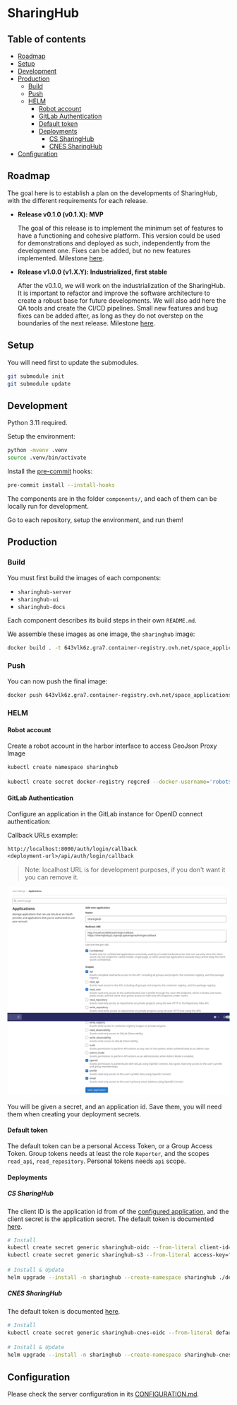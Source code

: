 # SharingHub

## Table of contents

- [Roadmap](#roadmap)
- [Setup](#setup)
- [Development](#development)
- [Production](#production)
  - [Build](#build)
  - [Push](#push)
  - [HELM](#helm)
    - [Robot account](#robot-account)
    - [GitLab Authentication](#gitlab-authentication)
    - [Default token](#default-token)
    - [Deployments](#deployments)
      - [CS SharingHub](#cs-sharinghub)
      - [CNES SharingHub](#cnes-sharinghub)
- [Configuration](#configuration)

## Roadmap

The goal here is to establish a plan on the developments of SharingHub, with the different requirements for each release.

- **Release v0.1.0 (v0.1.X): MVP**

  The goal of this release is to implement the minimum set of features to have a functioning and cohesive platform. This version could be used for demonstrations and deployed as such, independently from the development one. Fixes can be added, but no new features implemented. Milestone [here](https://gitlab.si.c-s.fr/groups/space_applications/mlops-services/-/boards?milestone_title=v0.1.0).

- **Release v1.0.0 (v1.X.Y): Industrialized, first stable**

  After the v0.1.0, we will work on the industrialization of the SharingHub. It is important to refactor and improve the software architecture to create a robust base for future developments. We will also add here the QA tools and create the CI/CD pipelines. Small new features and bug fixes can be added after, as long as they do not overstep on the boundaries of the next release. Milestone [here](https://gitlab.si.c-s.fr/groups/space_applications/mlops-services/-/boards?milestone_title=v1.0.0).

## Setup

You will need first to update the submodules.

```bash
git submodule init
git submodule update
```

## Development

Python 3.11 required.

Setup the environment:

```bash
python -mvenv .venv
source .venv/bin/activate
```

Install the [pre-commit](https://pre-commit.com/) hooks:

```bash
pre-commit install --install-hooks
```

The components are in the folder `components/`, and each of them can be locally run for development.

Go to each repository, setup the environment, and run them!

## Production

### Build

You must first build the images of each components:

- `sharinghub-server`
- `sharinghub-ui`
- `sharinghub-docs`

Each component describes its build steps in their own `README.md`.

We assemble these images as one image, the `sharinghub` image:

```bash
docker build . -t 643vlk6z.gra7.container-registry.ovh.net/space_applications/sharinghub:latest
```

### Push

You can now push the final image:

```bash
docker push 643vlk6z.gra7.container-registry.ovh.net/space_applications/sharinghub:latest
```

### HELM

#### Robot account

Create a robot account in the harbor interface to access GeoJson Proxy Image

```bash
kubectl create namespace sharinghub

kubectl create secret docker-registry regcred --docker-username='robot$space_applications+p2.gitlab2stac' --docker-password='<password>' --docker-server='643vlk6z.gra7.container-registry.ovh.net' --namespace sharinghub
```

#### GitLab Authentication

Configure an application in the GitLab instance for OpenID connect authentication:

Callback URLs example:

```txt
http://localhost:8000/auth/login/callback
<deployment-url>/api/auth/login/callback
```

> Note: localhost URL is for development purposes, if you don't want it you can remove it.

![Configure application](./docs/configure-application.png)

You will be given a secret, and an application id.
Save them, you will need them when creating your deployment secrets.

#### Default token

The default token can be a personal Access Token, or a Group Access Token. Group tokens needs at least the role `Reporter`, and the scopes `read_api`, `read_repository`. Personal tokens needs `api` scope.

#### Deployments

##### CS SharingHub

The client ID is the application id from of the [configured application](#gitlab-authentication), and the client secret is the application secret. The default token is documented [here](#default-token).

```bash
# Install
kubectl create secret generic sharinghub-oidc --from-literal client-id="<client-id>" --from-literal client-secret="<client-secret>" --namespace sharinghub
kubectl create secret generic sharinghub-s3 --from-literal access-key="<access-key>" --from-literal secret-key="<secret-key>" --namespace sharinghub

# Install & Update
helm upgrade --install -n sharinghub --create-namespace sharinghub ./deploy/helm/sharinghub -f ./deploy/helm/values.yaml
```

##### CNES SharingHub

The default token is documented [here](#default-token).

```bash
# Install
kubectl create secret generic sharinghub-cnes-oidc --from-literal default-token="<token>" --namespace sharinghub

# Install & Update
helm upgrade --install -n sharinghub --create-namespace sharinghub-cnes ./deploy/helm/sharinghub -f ./deploy/helm/values.cnes.yaml
```

## Configuration

Please check the server configuration in its [CONFIGURATION.md](./components/server/CONFIGURATION.md).
